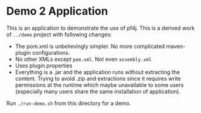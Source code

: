 # Demo 2 Application

This is an application to demonstrate the use of pf4j.
This is a derived work of `../demo` project with following changes:

+ The pom.xml is unbelievingly simpler. No more complicated maven-plugin configurations.
+ No other XMLs except `pom.xml`. Not even `assembly.xml`
+ Uses plugin.properties
+ Everything is a .jar and the application runs without extracting the content.
  Trying to avoid .zip and extractions since it requires write permissions at the runtime which maybe unavailable
  to some users (especially many users share the same installation of application).


Run `./run-demo.sh` from this directory for a demo.